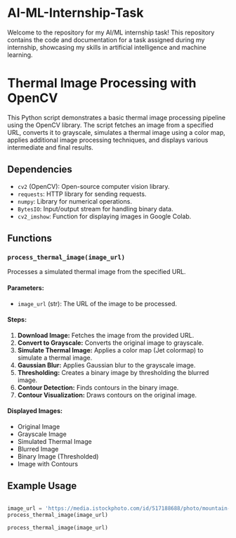 # AI-ML-Internship-Task
Welcome to the repository for my AI/ML internship task! This repository contains the code and documentation for a task assigned during my internship, showcasing my skills in artificial intelligence and machine learning.

# Thermal Image Processing with OpenCV

This Python script demonstrates a basic thermal image processing pipeline using the OpenCV library. The script fetches an image from a specified URL, converts it to grayscale, simulates a thermal image using a color map, applies additional image processing techniques, and displays various intermediate and final results.

## Dependencies
- `cv2` (OpenCV): Open-source computer vision library.
- `requests`: HTTP library for sending requests.
- `numpy`: Library for numerical operations.
- `BytesIO`: Input/output stream for handling binary data.
- `cv2_imshow`: Function for displaying images in Google Colab.

## Functions

### `process_thermal_image(image_url)`
Processes a simulated thermal image from the specified URL.

#### Parameters:
- `image_url` (str): The URL of the image to be processed.

#### Steps:
1. **Download Image:** Fetches the image from the provided URL.
2. **Convert to Grayscale:** Converts the original image to grayscale.
3. **Simulate Thermal Image:** Applies a color map (Jet colormap) to simulate a thermal image.
4. **Gaussian Blur:** Applies Gaussian blur to the grayscale image.
5. **Thresholding:** Creates a binary image by thresholding the blurred image.
6. **Contour Detection:** Finds contours in the binary image.
7. **Contour Visualization:** Draws contours on the original image.

#### Displayed Images:
- Original Image
- Grayscale Image
- Simulated Thermal Image
- Blurred Image
- Binary Image (Thresholded)
- Image with Contours

## Example Usage

```python

image_url = 'https://media.istockphoto.com/id/517188688/photo/mountain-landscape.jpg?s=612x612&w=0&k=20&c=A63koPKaCyIwQWOTFBRWXj_PwCrR4cEoOw2S9Q7yVl8='
process_thermal_image(image_url)

process_thermal_image(image_url)

